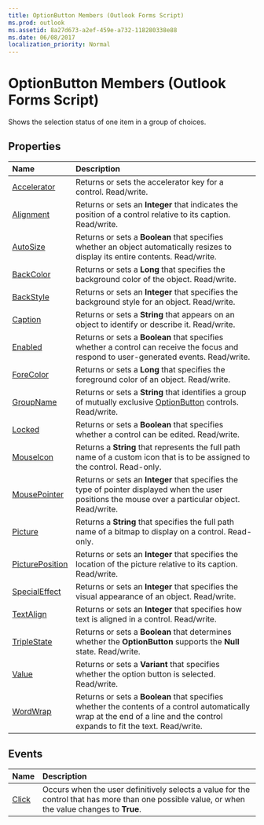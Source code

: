 ```yaml
---
title: OptionButton Members (Outlook Forms Script)
ms.prod: outlook
ms.assetid: 8a27d673-a2ef-459e-a732-118280338e88
ms.date: 06/08/2017
localization_priority: Normal
---
```



# OptionButton Members (Outlook Forms Script)

Shows the selection status of one item in a group of choices.


## Properties



|Name|Description|
|:-----|:-----|
| [Accelerator](Outlook.optionbutton.accelerator.md)|Returns or sets the accelerator key for a control. Read/write.|
| [Alignment](Outlook.optionbutton.alignment.md)|Returns or sets an  **Integer** that indicates the position of a control relative to its caption. Read/write.|
| [AutoSize](Outlook.optionbutton.autosize.md)|Returns or sets a  **Boolean** that specifies whether an object automatically resizes to display its entire contents. Read/write.|
| [BackColor](Outlook.optionbutton.backcolor.md)|Returns or sets a  **Long** that specifies the background color of the object. Read/write.|
| [BackStyle](Outlook.optionbutton.backstyle.md)|Returns or sets an  **Integer** that specifies the background style for an object. Read/write.|
| [Caption](Outlook.optionbutton.caption.md)|Returns or sets a  **String** that appears on an object to identify or describe it. Read/write.|
| [Enabled](Outlook.optionbutton.enabled.md)|Returns or sets a  **Boolean** that specifies whether a control can receive the focus and respond to user-generated events. Read/write.|
| [ForeColor](Outlook.optionbutton.forecolor.md)|Returns or sets a  **Long** that specifies the foreground color of an object. Read/write.|
| [GroupName](Outlook.optionbutton.groupname.md)|Returns or sets a  **String** that identifies a group of mutually exclusive [OptionButton](Outlook.optionbutton.md) controls. Read/write.|
| [Locked](Outlook.optionbutton.locked.md)|Returns or sets a  **Boolean** that specifies whether a control can be edited. Read/write.|
| [MouseIcon](Outlook.optionbutton.mouseicon.md)|Returns a  **String** that represents the full path name of a custom icon that is to be assigned to the control. Read-only.|
| [MousePointer](Outlook.optionbutton.mousepointer.md)|Returns or sets an  **Integer** that specifies the type of pointer displayed when the user positions the mouse over a particular object. Read/write.|
| [Picture](Outlook.optionbutton.picture.md)|Returns a  **String** that specifies the full path name of a bitmap to display on a control. Read-only.|
| [PicturePosition](Outlook.optionbutton.pictureposition.md)|Returns or sets an  **Integer** that specifies the location of the picture relative to its caption. Read/write.|
| [SpecialEffect](Outlook.optionbutton.specialeffect.md)|Returns or sets an  **Integer** that specifies the visual appearance of an object. Read/write.|
| [TextAlign](Outlook.optionbutton.textalign.md)|Returns or sets an  **Integer** that specifies how text is aligned in a control. Read/write.|
| [TripleState](Outlook.optionbutton.triplestate.md)|Returns or sets a  **Boolean** that determines whether the **OptionButton** supports the **Null** state. Read/write.|
| [Value](Outlook.optionbutton.value.md)|Returns or sets a  **Variant** that specifies whether the option button is selected. Read/write.|
| [WordWrap](Outlook.optionbutton.wordwrap.md)|Returns or sets a  **Boolean** that specifies whether the contents of a control automatically wrap at the end of a line and the control expands to fit the text. Read/write.|



## Events



|Name|Description|
|:-----|:-----|
| [Click](Outlook.optionbutton.click.md)|Occurs when the user definitively selects a value for the control that has more than one possible value, or when the value changes to  **True**.|



